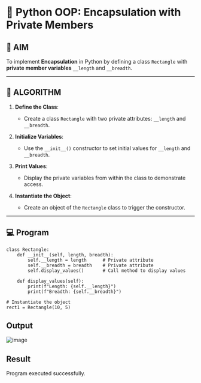 # 🐍 Python OOP: Encapsulation with Private Members

## 🎯 AIM

To implement **Encapsulation** in Python by defining a class `Rectangle` with **private member variables** `__length` and `__breadth`.

---

## 🧠 ALGORITHM

1. **Define the Class**:
   - Create a class `Rectangle` with two private attributes: `__length` and `__breadth`.

2. **Initialize Variables**:
   - Use the `__init__()` constructor to set initial values for `__length` and `__breadth`.

3. **Print Values**:
   - Display the private variables from within the class to demonstrate access.

4. **Instantiate the Object**:
   - Create an object of the `Rectangle` class to trigger the constructor.

---

## 💻 Program
```
class Rectangle:
    def __init__(self, length, breadth):
        self.__length = length      # Private attribute
        self.__breadth = breadth    # Private attribute
        self.display_values()       # Call method to display values

    def display_values(self):
        print(f"Length: {self.__length}")
        print(f"Breadth: {self.__breadth}")

# Instantiate the object
rect1 = Rectangle(10, 5)
```
## Output
![image](https://github.com/user-attachments/assets/1d27d548-a2d8-4243-bb4f-c0baa55d4bb1)

## Result
Program executed successfully.
